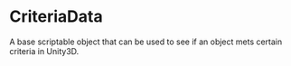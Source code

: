 # CriteriaData
A base scriptable object that can be used to see if an object mets certain criteria in Unity3D.
